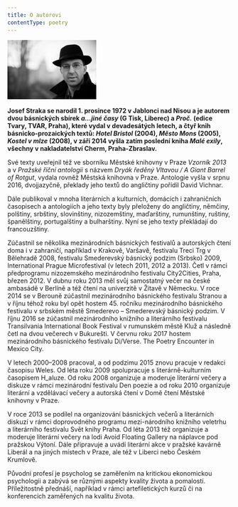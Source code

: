 ```yaml
---
title: O autorovi
contentType: poetry
---
```


<section>

![foto_autora](./resources/foto_autora.jpg)

**Josef Straka se narodil 1. prosince 1972 v Jablonci nad Nisou a je autorem dvou básnických sbírek _a…jiné časy_ (G Tisk, Liberec) a _Proč._ (edice Tvary, TVAR, Praha), které vydal v devadesátých letech, a čtyř knih básnicko-prozaických textů: _Hotel Bristol_ (2004), _Město Mons_ (2005), _Kostel v mlze_ (2008), v září 2014 vyšla zatím poslední kniha _Malé exily_, všechny v nakladatelství Cherm, Praha-Zbraslav.**  

Své texty uveřejnil též ve sborníku Městské knihovny v Praze _Vzorník 2013_ a v _Pražské říční antologii_ s názvem _Dryák ředěný Vltavou / A Giant Barrel of Rotgut_, vydala rovněž Městská knihovna v Praze. Antologie vyšla v srpnu 2016, dvojjazyčně, překlady jeho textů do angličtiny pořídil David Vichnar.

Dále publikoval v mnoha literárních a kulturních, domácích i zahraničních časopisech a antologiích a jeho texty byly přeloženy do angličtiny, němčiny, polštiny, srbštiny, slovinštiny, nizozemštiny, maďarštiny, rumunštiny, ruštiny, španělštiny, portugalštiny a bulharštiny. Nyní se jeho texty překládají do francouzštiny.

Zúčastnil se několika mezinárodních básnických festivalů a autorských čtení doma i v zahraničí, například v Krakově, Varšavě, festivalu Treci Trg v Bělehradě 2008, festivalu Smederevský básnický podzim (Srbsko) 2009, International Prague Microfestival (v letech 2011, 2012 a 2013). Četl v rámci předprogramu nizozemského mezinárodního festivalu City2Cities, Praha, březen 2012. V dubnu roku 2013 měl svůj samostatný večer na české ambasádě v Berlíně a též čtení na univerzitě v Žitavě v Německu. V roce 2014 se v Berouně zúčastnil mezinárodního básnického festivalu Stranou a v říjnu téhož roku byl opět hostem 45. ročníku mezinárodního básnického festivalu v srbském městě Smederevo – Smederevský básnický podzim. V říjnu 2016 se zúčastnil mezinárodního knižního a literárního festivalu Transilvania International Book Festival v rumunském městě Kluž a následně četl na dvou večerech v Bukurešti. V červnu roku 2017 hostem mezinárodního básnického festivalu Di/Verse. The Poetry Encounter in Mexico City.

V letech 2000–2008 pracoval, a od podzimu 2015 znovu pracuje v redakci časopisu Weles. Od léta roku 2009 spolupracuje s literárně-kulturním časopisem H\_aluze. Od roku 2008 organizuje a moderuje literární večery a diskuze v rámci mezinárodní festivalu Den poezie a od roku 2010 organizuje literární a vzdělávací večery a autorská čtení v Domě čtení Městské knihovny v Praze.

V roce 2013 se podílel na organizování básnických večerů a literárních diskuzí v rámci doprovodného programu mezi-národního knižního veletrhu a literárního festivalu Svět knihy Praha. Od léta 2013 též organizuje a moderuje literární večery na lodi Avoid Floating Gallery na náplavce pod pražskou Výtoní. Dále připravuje a uvádí literární akce v pražské kavárně Liberál a na jiných místech v Praze, ale též v Liberci nebo Českém Krumlově.

Původní profesí je psycholog se zaměřením na kritickou ekonomickou psychologii a zabývá se různými aspekty kvality života a pomalostí. Příležitostně přednáší, například v rámci artefiletických kurzů či na konferencích zaměřených na kvalitu života.

</section>
